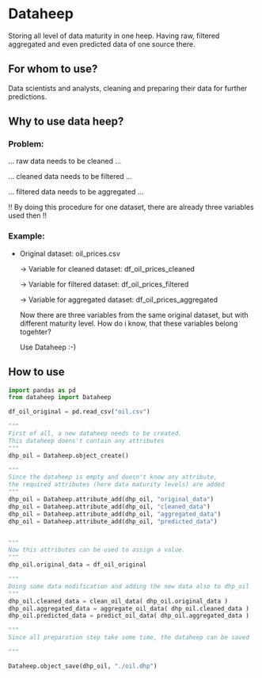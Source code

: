 # Dataheep
Storing all level of data maturity in one heep. Having raw, filtered aggregated and even predicted data of one source there.

## For whom to use?
Data scientists and analysts, cleaning and preparing their data for further predictions.

## Why to use data heep?
### Problem: 

   ... raw data needs to be cleaned ...

   ... cleaned data needs to be filtered ...

   ... filtered data needs to be aggregated ...

   !! By doing this procedure for one dataset, there are already three variables used then !!


   ### Example:
   - Original dataset: oil_prices.csv

     -> Variable for cleaned dataset: df_oil_prices_cleaned

     -> Variable for filtered dataset: df_oil_prices_filtered

     -> Variable for aggregated dataset: df_oil_prices_aggregated
     
     Now there are three variables from the same original dataset, but with different maturity level. How do i know, that these variables belong togehter?

     Use Dataheep :-)

    
    
    

## How to use
```python
import pandas as pd
from dataheep import Dataheep

df_oil_original = pd.read_csv("oil.csv")

"""
First of all, a new dataheep needs to be created. 
This dataheep doens't contain any attributes
"""
dhp_oil = Dataheep.object_create()

"""
Since the dataheep is empty and doesn't know any attribute,
the required attributes (here data maturity levels) are added
"""
dhp_oil = Dataheep.attribute_add(dhp_oil, "original_data")
dhp_oil = Dataheep.attribute_add(dhp_oil, "cleaned_data")
dhp_oil = Dataheep.attribute_add(dhp_oil, "aggregated_data")
dhp_oil = Dataheep.attribute_add(dhp_oil, "predicted_data")


""" 
Now this attributes can be used to assign a value.
"""
dhp_oil.original_data = df_oil_original

"""
Doing some data modification and adding the new data also to dhp_oil 
"""
dhp_oil.cleaned_data = clean_oil_data( dhp_oil.original_data )
dhp_oil.aggregated_data = aggregate_oil_data( dhp_oil.cleaned_data )
dhp_oil.predicted_data = predict_oil_data( dhp_oil.aggregated_data )

"""
Since all preparation step take some time, the dataheep can be saved

"""

Dataheep.object_save(dhp_oil, "./oil.dhp")